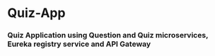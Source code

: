 # Quiz-App
### Quiz Application using Question and Quiz microservices, Eureka registry service and API Gateway
